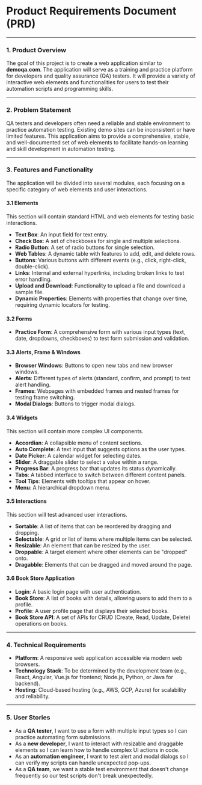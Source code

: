 # Product Requirements Document (PRD)

---

### 1. Product Overview

The goal of this project is to create a web application similar to **demoqa.com**. The application will serve as a training and practice platform for developers and quality assurance (QA) testers. It will provide a variety of interactive web elements and functionalities for users to test their automation scripts and programming skills.

---

### 2. Problem Statement

QA testers and developers often need a reliable and stable environment to practice automation testing. Existing demo sites can be inconsistent or have limited features. This application aims to provide a comprehensive, stable, and well-documented set of web elements to facilitate hands-on learning and skill development in automation testing.

---

### 3. Features and Functionality

The application will be divided into several modules, each focusing on a specific category of web elements and user interactions.

#### 3.1 Elements
This section will contain standard HTML and web elements for testing basic interactions.
- **Text Box**: An input field for text entry.
- **Check Box**: A set of checkboxes for single and multiple selections.
- **Radio Button**: A set of radio buttons for single selection.
- **Web Tables**: A dynamic table with features to add, edit, and delete rows.
- **Buttons**: Various buttons with different events (e.g., click, right-click, double-click).
- **Links**: Internal and external hyperlinks, including broken links to test error handling.
- **Upload and Download**: Functionality to upload a file and download a sample file.
- **Dynamic Properties**: Elements with properties that change over time, requiring dynamic locators for testing.

#### 3.2 Forms
- **Practice Form**: A comprehensive form with various input types (text, date, dropdowns, checkboxes) to test form submission and validation.

#### 3.3 Alerts, Frame & Windows
- **Browser Windows**: Buttons to open new tabs and new browser windows.
- **Alerts**: Different types of alerts (standard, confirm, and prompt) to test alert handling.
- **Frames**: Webpages with embedded frames and nested frames for testing frame switching.
- **Modal Dialogs**: Buttons to trigger modal dialogs.

#### 3.4 Widgets
This section will contain more complex UI components.
- **Accordian**: A collapsible menu of content sections.
- **Auto Complete**: A text input that suggests options as the user types.
- **Date Picker**: A calendar widget for selecting dates.
- **Slider**: A draggable slider to select a value within a range.
- **Progress Bar**: A progress bar that updates its status dynamically.
- **Tabs**: A tabbed interface to switch between different content panels.
- **Tool Tips**: Elements with tooltips that appear on hover.
- **Menu**: A hierarchical dropdown menu.

#### 3.5 Interactions
This section will test advanced user interactions.
- **Sortable**: A list of items that can be reordered by dragging and dropping.
- **Selectable**: A grid or list of items where multiple items can be selected.
- **Resizable**: An element that can be resized by the user.
- **Droppable**: A target element where other elements can be "dropped" onto.
- **Dragabble**: Elements that can be dragged and moved around the page.

#### 3.6 Book Store Application
- **Login**: A basic login page with user authentication.
- **Book Store**: A list of books with details, allowing users to add them to a profile.
- **Profile**: A user profile page that displays their selected books.
- **Book Store API**: A set of APIs for CRUD (Create, Read, Update, Delete) operations on books.

---

### 4. Technical Requirements

- **Platform**: A responsive web application accessible via modern web browsers.
- **Technology Stack**: To be determined by the development team (e.g., React, Angular, Vue.js for frontend; Node.js, Python, or Java for backend).
- **Hosting**: Cloud-based hosting (e.g., AWS, GCP, Azure) for scalability and reliability.

---

### 5. User Stories

- As a **QA tester**, I want to use a form with multiple input types so I can practice automating form submissions.
- As a **new developer**, I want to interact with resizable and draggable elements so I can learn how to handle complex UI actions in code.
- As an **automation engineer**, I want to test alert and modal dialogs so I can verify my scripts can handle unexpected pop-ups.
- As a **QA team**, we want a stable test environment that doesn't change frequently so our test scripts don't break unexpectedly.